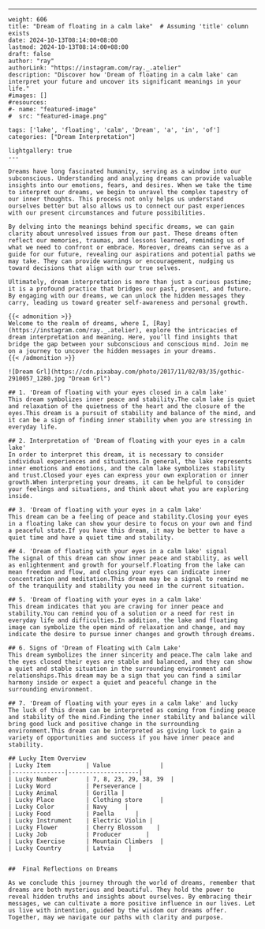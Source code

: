 ---
    weight: 606
    title: "Dream of floating in a calm lake"  # Assuming 'title' column exists
    date: 2024-10-13T08:14:00+08:00
    lastmod: 2024-10-13T08:14:00+08:00
    draft: false
    author: "ray"
    authorLink: "https://instagram.com/ray._.atelier"
    description: "Discover how 'Dream of floating in a calm lake' can interpret your future and uncover its significant meanings in your life."
    #images: []
    #resources:
    #- name: "featured-image"
    #  src: "featured-image.png"
    
    tags: ['lake', 'floating', 'calm', 'Dream', 'a', 'in', 'of']
    categories: ["Dream Interpretation"]
    
    lightgallery: true
    ---
    
    Dreams have long fascinated humanity, serving as a window into our subconscious. Understanding and analyzing dreams can provide valuable insights into our emotions, fears, and desires. When we take the time to interpret our dreams, we begin to unravel the complex tapestry of our inner thoughts. This process not only helps us understand ourselves better but also allows us to connect our past experiences with our present circumstances and future possibilities.
    
    By delving into the meanings behind specific dreams, we can gain clarity about unresolved issues from our past. These dreams often reflect our memories, traumas, and lessons learned, reminding us of what we need to confront or embrace. Moreover, dreams can serve as a guide for our future, revealing our aspirations and potential paths we may take. They can provide warnings or encouragement, nudging us toward decisions that align with our true selves.
    
    Ultimately, dream interpretation is more than just a curious pastime; it is a profound practice that bridges our past, present, and future. By engaging with our dreams, we can unlock the hidden messages they carry, leading us toward greater self-awareness and personal growth.
    
    {{< admonition >}}
    Welcome to the realm of dreams, where I, [Ray](https://instagram.com/ray._.atelier), explore the intricacies of dream interpretation and meaning. Here, you’ll find insights that bridge the gap between your subconscious and conscious mind. Join me on a journey to uncover the hidden messages in your dreams.
    {{< /admonition >}}
    
    ![Dream Grl](https://cdn.pixabay.com/photo/2017/11/02/03/35/gothic-2910057_1280.jpg "Dream Grl")
    
    ## 1. 'Dream of floating with your eyes closed in a calm lake'
    This dream symbolizes inner peace and stability.The calm lake is quiet and relaxation of the quietness of the heart and the closure of the eyes.This dream is a pursuit of stability and balance of the mind, and it can be a sign of finding inner stability when you are stressing in everyday life.
    
    ## 2. Interpretation of 'Dream of floating with your eyes in a calm lake'
    In order to interpret this dream, it is necessary to consider individual experiences and situations.In general, the lake represents inner emotions and emotions, and the calm lake symbolizes stability and trust.Closed your eyes can express your own exploration or inner growth.When interpreting your dreams, it can be helpful to consider your feelings and situations, and think about what you are exploring inside.
    
    ## 3. 'Dream of floating with your eyes in a calm lake'
    This dream can be a feeling of peace and stability.Closing your eyes in a floating lake can show your desire to focus on your own and find a peaceful state.If you have this dream, it may be better to have a quiet time and have a quiet time and stability.
    
    ## 4. 'Dream of floating with your eyes in a calm lake' signal
    The signal of this dream can show inner peace and stability, as well as enlightenment and growth for yourself.Floating from the lake can mean freedom and flow, and closing your eyes can indicate inner concentration and meditation.This dream may be a signal to remind me of the tranquility and stability you need in the current situation.
    
    ## 5. 'Dream of floating with your eyes in a calm lake'
    This dream indicates that you are craving for inner peace and stability.You can remind you of a solution or a need for rest in everyday life and difficulties.In addition, the lake and floating image can symbolize the open mind of relaxation and change, and may indicate the desire to pursue inner changes and growth through dreams.
    
    ## 6. Signs of 'Dream of Floating with Calm Lake'
    This dream symbolizes the inner sincerity and peace.The calm lake and the eyes closed their eyes are stable and balanced, and they can show a quiet and stable situation in the surrounding environment and relationships.This dream may be a sign that you can find a similar harmony inside or expect a quiet and peaceful change in the surrounding environment.
    
    ## 7. 'Dream of floating with your eyes in a calm lake' and lucky
    The luck of this dream can be interpreted as coming from finding peace and stability of the mind.Finding the inner stability and balance will bring good luck and positive change in the surrounding environment.This dream can be interpreted as giving luck to gain a variety of opportunities and success if you have inner peace and stability.
    
    ## Lucky Item Overview
    | Lucky Item          | Value              |
    |---------------|--------------------|
    | Lucky Number        | 7, 8, 23, 29, 38, 39  |
    | Lucky Word          | Perseverance |
    | Lucky Animal        | Gorilla |
    | Lucky Place         | Clothing store     |
    | Lucky Color         | Navy     |
    | Lucky Food          | Paella      |
    | Lucky Instrument    | Electric Violin |
    | Lucky Flower        | Cherry Blossom    |
    | Lucky Job           | Producer       |
    | Lucky Exercise      | Mountain Climbers  |
    | Lucky Country       | Latvia    |
    
    
    ##  Final Reflections on Dreams
    
    As we conclude this journey through the world of dreams, remember that dreams are both mysterious and beautiful. They hold the power to reveal hidden truths and insights about ourselves. By embracing their messages, we can cultivate a more positive influence in our lives. Let us live with intention, guided by the wisdom our dreams offer. Together, may we navigate our paths with clarity and purpose.
    